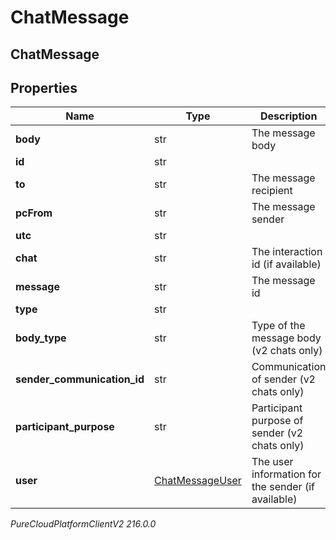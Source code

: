 # ChatMessage

## ChatMessage

## Properties

|Name | Type | Description | Notes|
|------------ | ------------- | ------------- | -------------|
| **body** | str | The message body | [optional] |
| **id** | str |  | [optional] |
| **to** | str | The message recipient | [optional] |
| **pcFrom** | str | The message sender | [optional] |
| **utc** | str |  | [optional] |
| **chat** | str | The interaction id (if available) | [optional] |
| **message** | str | The message id | [optional] |
| **type** | str |  | [optional] |
| **body_type** | str | Type of the message body (v2 chats only) | [optional] |
| **sender_communication_id** | str | Communication of sender (v2 chats only) | [optional] |
| **participant_purpose** | str | Participant purpose of sender (v2 chats only) | [optional] |
| **user** | [ChatMessageUser](ChatMessageUser) | The user information for the sender (if available) | [optional] |



_PureCloudPlatformClientV2 216.0.0_
